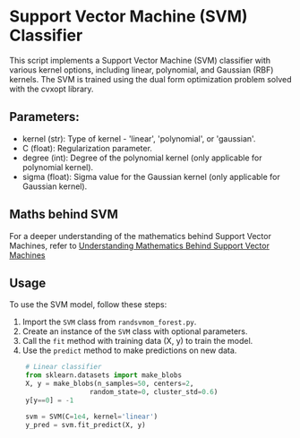# Support Vector Machine (SVM) Classifier
This script implements a Support Vector Machine (SVM) classifier with various kernel options, including linear, polynomial, and Gaussian (RBF) kernels. The SVM is trained using the dual form optimization problem solved with the cvxopt library.

## Parameters:
- kernel (str): Type of kernel - 'linear', 'polynomial', or 'gaussian'.
- C (float): Regularization parameter.
- degree (int): Degree of the polynomial kernel (only applicable for polynomial kernel).
- sigma (float): Sigma value for the Gaussian kernel (only applicable for Gaussian kernel).

## Maths behind SVM

For a deeper understanding of the mathematics behind Support Vector Machines, refer to [Understanding Mathematics Behind Support Vector Machines](https://shuzhanfan.github.io/2018/05/understanding-mathematics-behind-support-vector-machines/)

## Usage

To use the SVM model, follow these steps:

1. Import the `SVM` class from `randsvmom_forest.py`.
2. Create an instance of the `SVM` class with optional parameters.
3. Call the `fit` method with training data (X, y) to train the model.
4. Use the `predict` method to make predictions on new data.

```python
    # Linear classifier
    from sklearn.datasets import make_blobs
    X, y = make_blobs(n_samples=50, centers=2,
                    random_state=0, cluster_std=0.6)
    y[y==0] = -1

    svm = SVM(C=1e4, kernel='linear')
    y_pred = svm.fit_predict(X, y)
